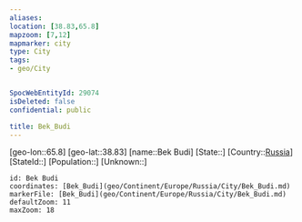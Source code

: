 ```yaml
---
aliases: 
location: [38.83,65.8]
mapzoom: [7,12] 
mapmarker: city 
type: City
tags:
- geo/City


SpocWebEntityId: 29074
isDeleted: false
confidential: public

title: Bek_Budi
---
```

[geo-lon::65.8]
[geo-lat::38.83]
[name::Bek Budi]
[State::]
[Country::[Russia](geo/Continent/Europe/Russia.md)]
[StateId::]
[Population::]
[Unknown::]


```leaflet
id: Bek Budi
coordinates: [Bek_Budi](geo/Continent/Europe/Russia/City/Bek_Budi.md)
markerFile: [Bek_Budi](geo/Continent/Europe/Russia/City/Bek_Budi.md)
defaultZoom: 11 
maxZoom: 18
```


